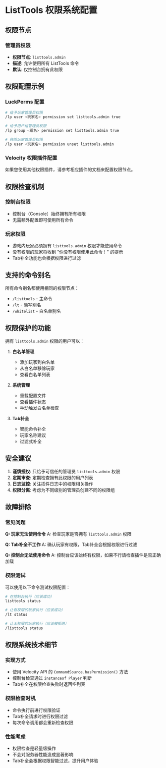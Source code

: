 # ListTools 权限系统配置

## 权限节点

### 管理员权限
- **权限节点**: `listtools.admin`
- **描述**: 允许使用所有 ListTools 命令
- **默认**: 仅控制台拥有此权限

## 权限配置示例

### LuckPerms 配置
```bash
# 给予玩家管理员权限
/lp user <玩家名> permission set listtools.admin true

# 给予用户组管理员权限
/lp group <组名> permission set listtools.admin true

# 移除玩家管理员权限
/lp user <玩家名> permission unset listtools.admin
```

### Velocity 权限插件配置
如果您使用其他权限插件，请参考相应插件的文档来配置权限节点。

## 权限检查机制

### 控制台权限
- 控制台（Console）始终拥有所有权限
- 无需额外配置即可使用所有命令

### 玩家权限
- 游戏内玩家必须拥有 `listtools.admin` 权限才能使用命令
- 没有权限的玩家将收到 "你没有权限使用此命令！" 的提示
- Tab补全功能也会根据权限进行过滤

## 支持的命令别名

所有命令别名都使用相同的权限节点：

- `/listtools` - 主命令
- `/lt` - 简写别名
- `/whitelist` - 白名单别名

## 权限保护的功能

拥有 `listtools.admin` 权限的用户可以：

1. **白名单管理**
   - 添加玩家到白名单
   - 从白名单移除玩家
   - 查看白名单列表

2. **系统管理**
   - 重载配置文件
   - 查看插件状态
   - 手动触发白名单检查

3. **Tab补全**
   - 智能命令补全
   - 玩家名称建议
   - 过滤式补全

## 安全建议

1. **谨慎授权**: 只给予可信任的管理员 `listtools.admin` 权限
2. **定期审查**: 定期检查拥有此权限的用户列表
3. **日志监控**: 关注插件日志中的权限相关操作
4. **权限分离**: 考虑为不同级别的管理员创建不同的权限组

## 故障排除

### 常见问题

**Q: 玩家无法使用命令**
A: 检查玩家是否拥有 `listtools.admin` 权限

**Q: Tab补全不工作**
A: 确认玩家有权限，Tab补全会根据权限进行过滤

**Q: 控制台无法使用命令**
A: 控制台应该始终有权限，如果不行请检查插件是否正确加载

### 权限测试

可以使用以下命令测试权限配置：

```bash
# 在控制台执行（应该成功）
listtools status

# 让有权限的玩家执行（应该成功）
/lt status

# 让无权限的玩家执行（应该被拒绝）
/listtools status
```

## 权限系统技术细节

### 实现方式
- 使用 Velocity API 的 `CommandSource.hasPermission()` 方法
- 控制台检查通过 `instanceof Player` 判断
- Tab补全在权限检查失败时返回空列表

### 权限检查时机
- 命令执行前进行权限验证
- Tab补全请求时进行权限过滤
- 每次命令调用都会重新检查权限

### 性能考虑
- 权限检查是轻量级操作
- 不会对服务器性能造成显著影响
- Tab补全会根据权限智能过滤，提升用户体验
